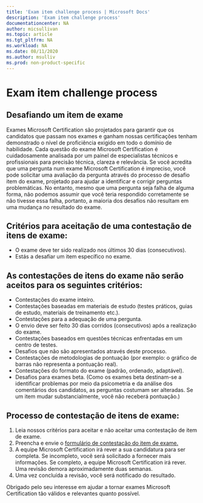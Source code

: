 ```yaml
---
title: 'Exam item challenge process | Microsoft Docs'
description: 'Exam item challenge process' 
documentationcenter: NA 
author: micsullivan
ms.topic: article
ms.tgt_pltfrm: NA
ms.workload: NA
ms.date: 08/11/2020
ms.author: msulliv
ms.prod: non-product-specific
---
```

# Exam item challenge process

## Desafiando um item de exame

Exames Microsoft Certification são projetados para garantir que os candidatos que passam nos exames e ganham nossas certificações tenham demonstrado o nível de proficiência exigido em todo o domínio de habilidade. Cada questão do exame Microsoft Certification é cuidadosamente analisada por um painel de especialistas técnicos e profissionais para precisão técnica, clareza e relevância. Se você acredita que uma pergunta num exame Microsoft Certification é impreciso, você pode solicitar uma avaliação da pergunta através do processo de desafio item do exame, projetado para ajudar a identificar e corrigir perguntas problemáticas. No entanto, mesmo que uma pergunta seja falha de alguma forma, não podemos assumir que você teria respondido corretamente se não tivesse essa falha, portanto, a maioria dos desafios não resultam em uma mudança no resultado do exame.

## Critérios para aceitação de uma contestação de itens de exame:

- O exame deve ter sido realizado nos últimos 30 dias (consecutivos).
- Estás a desafiar um item específico no exame.

## As contestações de itens do exame não serão aceitos para os seguintes critérios:

- Contestações do exame inteiro.
- Contestações baseadas em materiais de estudo (testes práticos, guias de estudo, materiais de treinamento etc.).
- Contestações para a adequação de uma pergunta.
- O envio deve ser feito 30 dias corridos (consecutivos) após a realização do exame.
- Contestações baseados em questões técnicas enfrentadas em um centro de testes.
- Desafios que não são apresentados através deste processo.
- Contestações de metodologias de pontuação (por exemplo: o gráfico de barras não representa a pontuação real).
- Contestações do formato do exame (padrão, ordenado, adaptável).
- Desafios para exames beta. (Como os exames beta destinam-se a identificar problemas por meio da psicometria e da análise dos comentários dos candidatos, as perguntas costumam ser alteradas. Se um item mudar substancialmente, você não receberá pontuação.)

## Processo de contestação de itens de exame:

1. Leia nossos critérios para aceitar e não aceitar uma contestação de item de exame.
2. Preencha e envie o [formulário de contestação do item de exame.](https://forms.office.com/Pages/ResponsePage.aspx?id=v4j5cvGGr0GRqy180BHbR9SQgdTBB3hHnpJO6XSRH7RURDkwT0FBRjQ5TVpFMjZXMTUzOElISVdTTS4u)
3. A equipe Microsoft Certification irá rever a sua candidatura para ser completa. Se incompleto, você será solicitado a fornecer mais informações. Se completo, a equipe Microsoft Certification irá rever. Uma revisão demora aproximadamente duas semanas.
4. Uma vez concluída a revisão, você será notificado do resultado.

Obrigado pelo seu interesse em ajudar a tornar exames Microsoft Certification tão válidos e relevantes quanto possível.
